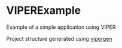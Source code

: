 # VIPERExample
Example of a simple application using VIPER 

Project structure generated using [vipergen](https://github.com/teambox/viper-module-generator)
